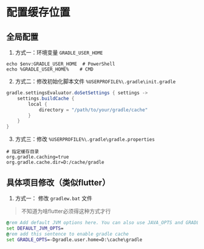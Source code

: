 

# 配置缓存位置

## 全局配置
1. 方式一：环境变量 `GRADLE_USER_HOME`
```shell
echo $env:GRADLE_USER_HOME  # PowerShell
echo %GRADLE_USER_HOME%    # CMD
```

2. 方式二：修改初始化脚本文件 `%USERPROFILE%\.gradle\init.gradle`
```gradle
gradle.settingsEvaluator.doSetSettings { settings ->
    settings.buildCache {
        local {
            directory = "/path/to/your/gradle/cache"
        }
    }
}
```

3. 方式三：修改 `%USERPROFILE%\.gradle\gradle.properties`
```properties
# 指定缓存目录
org.gradle.caching=true
org.gradle.cache.dir=D:/cache/gradle
```


## 具体项目修改（类似flutter）

1. 方式一： 修改 `gradlew.bat` 文件

> 不知道为啥flutter必须得这种方式才行

```bat
@rem Add default JVM options here. You can also use JAVA_OPTS and GRADLE_OPTS to pass JVM options to this script.
set DEFAULT_JVM_OPTS=
@rem add this sentence to enable gradle cache
set GRADLE_OPTS=-Dgradle.user.home=D:\cache\gradle
```